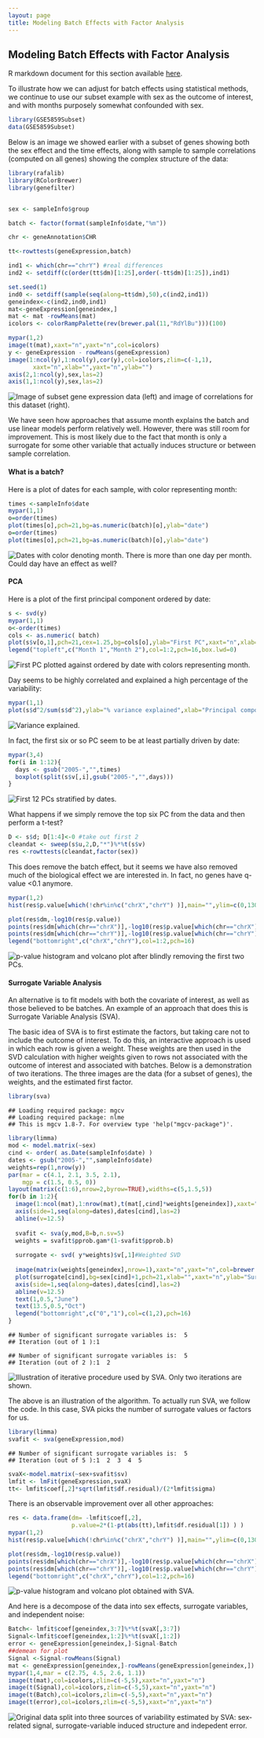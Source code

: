 ```yaml
---
layout: page
title: Modeling Batch Effects with Factor Analysis
---
```




##  Modeling Batch Effects with Factor Analysis

R markdown document for this section available [here](https://github.com/genomicsclass/labs/tree/master/course3/adjusting_with_factor_analysis.Rmd).

To illustrate how we can adjust for batch effects using statistical methods, we continue to use our subset example with sex as the outcome of interest, and with months purposely somewhat confounded with sex. 


```r
library(GSE5859Subset)
data(GSE5859Subset)
```

Below is an image we showed earlier with a subset of genes showing both the sex effect and the time effects, along with sample to sample correlations (computed on all genes) showing the complex structure of the data:



```r
library(rafalib)
library(RColorBrewer)
library(genefilter)


sex <- sampleInfo$group

batch <- factor(format(sampleInfo$date,"%m"))

chr <- geneAnnotation$CHR

tt<-rowttests(geneExpression,batch)

ind1 <- which(chr=="chrY") #real differences
ind2 <- setdiff(c(order(tt$dm)[1:25],order(-tt$dm)[1:25]),ind1)

set.seed(1)
ind0 <- setdiff(sample(seq(along=tt$dm),50),c(ind2,ind1))
geneindex<-c(ind2,ind0,ind1)
mat<-geneExpression[geneindex,]
mat <- mat -rowMeans(mat)
icolors <- colorRampPalette(rev(brewer.pal(11,"RdYlBu")))(100)

mypar(1,2)
image(t(mat),xaxt="n",yaxt="n",col=icolors)
y <- geneExpression - rowMeans(geneExpression)
image(1:ncol(y),1:ncol(y),cor(y),col=icolors,zlim=c(-1,1),
       xaxt="n",xlab="",yaxt="n",ylab="")
axis(2,1:ncol(y),sex,las=2)
axis(1,1:ncol(y),sex,las=2)
```

![Image of subset gene expression data (left) and image of correlations for this dataset (right).](images/R/adjusting_with_factor_analysis-tmp-correlation_image-1.png) 



We have seen how approaches that assume month explains the batch and use linear models perform relatively well. However, there was still room for improvement. This is most likely due to the fact that month is only a surrogate for some other variable that actually induces structure or between sample correlation.

#### What is a batch?

Here is a plot of dates for each sample, with color representing month:


```r
times <-sampleInfo$date 
mypar(1,1)
o=order(times)
plot(times[o],pch=21,bg=as.numeric(batch)[o],ylab="date")
o=order(times)
plot(times[o],pch=21,bg=as.numeric(batch)[o],ylab="date")
```

![Dates with color denoting month.](images/R/adjusting_with_factor_analysis-tmp-what_is_batch-1.png) 
There is more than one day per month. Could day have an effect as well?


#### PCA

Here is a plot of the first principal component ordered by date:

```r
s <- svd(y)
mypar(1,1)
o<-order(times)
cols <- as.numeric( batch)
plot(s$v[o,1],pch=21,cex=1.25,bg=cols[o],ylab="First PC",xaxt="n",xlab="")
legend("topleft",c("Month 1","Month 2"),col=1:2,pch=16,box.lwd=0)
```

![First PC plotted against ordered by date with colors representing month.](images/R/adjusting_with_factor_analysis-tmp-PC1_versus_time-1.png) 

Day seems to be highly correlated and explained a high percentage of the variability:


```r
mypar(1,1)
plot(s$d^2/sum(s$d^2),ylab="% variance explained",xlab="Principal component")
```

![Variance explained.](images/R/adjusting_with_factor_analysis-tmp-variance_explained-1.png) 

In fact, the first six or so PC seem to be at least partially driven by date:

```r
mypar(3,4)
for(i in 1:12){
  days <- gsub("2005-","",times)  
  boxplot(split(s$v[,i],gsub("2005-","",days)))
}
```

![First 12 PCs stratified by dates.](images/R/adjusting_with_factor_analysis-tmp-PCs_stratified_by_time-1.png) 


What happens if we simply remove the top six PC from the data and then perform a t-test? 


```r
D <- s$d; D[1:4]<-0 #take out first 2
cleandat <- sweep(s$u,2,D,"*")%*%t(s$v)
res <-rowttests(cleandat,factor(sex))
```

This does remove the batch effect, but it seems we have also removed much of the biological effect we are interested in. In fact, no genes have q-value <0.1 anymore.



```r
mypar(1,2)
hist(res$p.value[which(!chr%in%c("chrX","chrY") )],main="",ylim=c(0,1300))

plot(res$dm,-log10(res$p.value))
points(res$dm[which(chr=="chrX")],-log10(res$p.value[which(chr=="chrX")]),col=1,pch=16)
points(res$dm[which(chr=="chrY")],-log10(res$p.value[which(chr=="chrY")]),col=2,pch=16,xlab="Effect size",ylab="-log10(p-value)")
legend("bottomright",c("chrX","chrY"),col=1:2,pch=16)
```

![p-value histogram and volcano plot after blindly removing the first two PCs.](images/R/adjusting_with_factor_analysis-tmp-pval_hist_and_volcano_after_removing_PCs-1.png) 

<a name="sva"></a>
#### Surrogate Variable Analysis

An alternative is to fit models with both the covariate of interest, as well as those believed to be batches. An example of an approach that does this is Surrogate Variable Analysis (SVA).

The basic idea of SVA is to first estimate the factors, but taking care not to include the outcome of interest. To do this, an interactive approach is used in which each row is given a weight. These weights are then used in the SVD calculation with higher weights given to rows not associated with the outcome of interest and associated with batches. Below is a demonstration of two iterations. The three images are the data (for a subset of genes), the weights, and the estimated first factor.



```r
library(sva)
```

```
## Loading required package: mgcv
## Loading required package: nlme
## This is mgcv 1.8-7. For overview type 'help("mgcv-package")'.
```

```r
library(limma)
mod <- model.matrix(~sex)
cind <- order( as.Date(sampleInfo$date) )
dates <- gsub("2005-","",sampleInfo$date)
weights=rep(1,nrow(y))
par(mar = c(4.1, 2.1, 3.5, 2.1), 
    mgp = c(1.5, 0.5, 0))
layout(matrix(c(1:6),nrow=2,byrow=TRUE),widths=c(5,1.5,5))
for(b in 1:2){
  image(1:ncol(mat),1:nrow(mat),t(mat[,cind]*weights[geneindex]),xaxt="n",yaxt="n",col=icolors,xlab="",ylab="")
  axis(side=1,seq(along=dates),dates[cind],las=2)
  abline(v=12.5)
  
  svafit <- sva(y,mod,B=b,n.sv=5)
  weights = svafit$pprob.gam*(1-svafit$pprob.b)
  
  surrogate <- svd( y*weights)$v[,1]#Weighted SVD
  
  image(matrix(weights[geneindex],nrow=1),xaxt="n",yaxt="n",col=brewer.pal(9,"Blues"))
  plot(surrogate[cind],bg=sex[cind]+1,pch=21,xlab="",xaxt="n",ylab="Surrogate variable",ylim=c(-.5,.5),cex=1.5)
  axis(side=1,seq(along=dates),dates[cind],las=2)
  abline(v=12.5)
  text(1,0.5,"June")
  text(13.5,0.5,"Oct")
  legend("bottomright",c("0","1"),col=c(1,2),pch=16)
}
```

```
## Number of significant surrogate variables is:  5 
## Iteration (out of 1 ):1
```

```
## Number of significant surrogate variables is:  5 
## Iteration (out of 2 ):1  2
```

![Illustration of iterative procedure used by SVA. Only two iterations are shown.](images/R/adjusting_with_factor_analysis-tmp-illustration_of_sva-1.png) 


The above is an illustration of the algorithm. To actually run SVA, we follow the code. In this case, SVA picks the number of surrogate values or factors for us.



```r
library(limma)
svafit <- sva(geneExpression,mod)
```

```
## Number of significant surrogate variables is:  5 
## Iteration (out of 5 ):1  2  3  4  5
```

```r
svaX<-model.matrix(~sex+svafit$sv)
lmfit <- lmFit(geneExpression,svaX)
tt<- lmfit$coef[,2]*sqrt(lmfit$df.residual)/(2*lmfit$sigma)
```

There is an observable improvement over all other approaches:


```r
res <- data.frame(dm= -lmfit$coef[,2],
                  p.value=2*(1-pt(abs(tt),lmfit$df.residual[1]) ) )
mypar(1,2)
hist(res$p.value[which(!chr%in%c("chrX","chrY") )],main="",ylim=c(0,1300))

plot(res$dm,-log10(res$p.value))
points(res$dm[which(chr=="chrX")],-log10(res$p.value[which(chr=="chrX")]),col=1,pch=16)
points(res$dm[which(chr=="chrY")],-log10(res$p.value[which(chr=="chrY")]),col=2,pch=16,xlab="Effect size",ylab="-log10(p-value)")
legend("bottomright",c("chrX","chrY"),col=1:2,pch=16)
```

![p-value histogram and volcano plot obtained with SVA.](images/R/adjusting_with_factor_analysis-tmp-pval_hist_and_volcano_sva-1.png) 


And here is a decompose of the data into sex effects, surrogate variables, and independent noise:


```r
Batch<- lmfit$coef[geneindex,3:7]%*%t(svaX[,3:7])
Signal<-lmfit$coef[geneindex,1:2]%*%t(svaX[,1:2])
error <- geneExpression[geneindex,]-Signal-Batch
##demean for plot
Signal <-Signal-rowMeans(Signal)
mat <- geneExpression[geneindex,]-rowMeans(geneExpression[geneindex,])
mypar(1,4,mar = c(2.75, 4.5, 2.6, 1.1))
image(t(mat),col=icolors,zlim=c(-5,5),xaxt="n",yaxt="n")
image(t(Signal),col=icolors,zlim=c(-5,5),xaxt="n",yaxt="n")
image(t(Batch),col=icolors,zlim=c(-5,5),xaxt="n",yaxt="n")
image(t(error),col=icolors,zlim=c(-5,5),xaxt="n",yaxt="n")
```

![Original data split into three sources of variability estimated by SVA: sex-related signal, surrogate-variable induced structure and indepedent error.](images/R/adjusting_with_factor_analysis-tmp-different_sources_of_var-1.png) 


